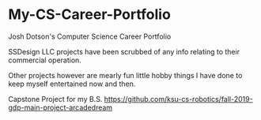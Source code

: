 # My-CS-Career-Portfolio
Josh Dotson's Computer Science Career Portfolio

SSDesign LLC projects have been scrubbed of any info relating to their commercial operation.

Other projects however are mearly fun little hobby things I have done to keep myself entertained now and then.

Capstone Project for my B.S.
https://github.com/ksu-cs-robotics/fall-2019-gdp-main-project-arcadedream
